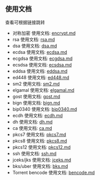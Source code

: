 ## 使用文档

查看可根据链接跳转

* 对称加密 使用文档: [encrypt.md](encrypt.md)
* rsa 使用文档: [rsa.md](rsa.md)
* dsa 使用文档: [dsa.md](dsa.md)
* ecdsa 使用文档: [ecdsa.md](ecdsa.md)
* ecgdsa 使用文档: [ecgdsa.md](ecgdsa.md)
* ecsdsa 使用文档: [ecsdsa.md](ecsdsa.md)
* eddsa 使用文档: [eddsa.md](eddsa.md)
* ed448 使用文档: [ed448.md](ed448.md)
* sm2 使用文档: [sm2.md](sm2.md)
* elgamal 使用文档: [elgamal.md](elgamal.md)
* gost 使用文档: [gost.md](gost.md)
* bign 使用文档: [bign.md](bign.md)
* bip0340 使用文档: [bip0340.md](bip0340.md)
* ecdh 使用文档: [ecdh.md](ecdh.md)
* dh 使用文档: [dh.md](dh.md)
* ca 使用文档: [ca.md](ca.md)
* pkcs7 使用文档: [pkcs7.md](pkcs7.md)
* pkcs8 使用文档: [pkcs8.md](pkcs8.md)
* pkcs12 使用文档: [pkcs12.md](pkcs12.md)
* ssh 使用文档: [ssh.md](ssh.md)
* jceks/jks 使用文档: [jceks.md](jceks.md)
* bks/uber 使用文档: [bks.md](bks.md)
* Torrent bencode 使用文档: [bencode.md](bencode.md)



